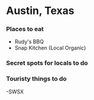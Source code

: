 # Austin, Texas

### Places to eat
- Rudy's BBQ
- Snap Kitchen (Local Organic)

### Secret spots for locals to do


### Touristy things to do
-SWSX

